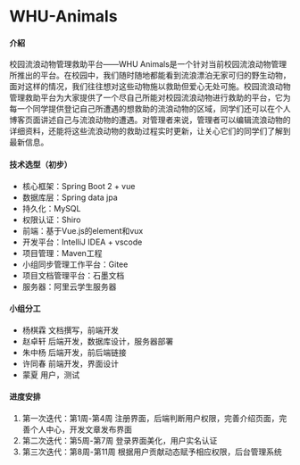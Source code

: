 # WHU-Animals

#### 介紹
校园流浪动物管理救助平台——WHU Animals是一个针对当前校园流浪动物管理所推出的平台。在校园中，我们随时随地都能看到流浪漂泊无家可归的野生动物，面对这样的情况，我们往往想对这些动物施以救助但爱心无处可施。校园流浪动物管理救助平台为大家提供了一个尽自己所能对校园流浪动物进行救助的平台，它为每一个同学提供登记自己所遭遇的想救助的流浪动物的区域，同学们还可以在个人博客页面讲述自己与流浪动物的遭遇。对管理者来说，管理者可以编辑流浪动物的详细资料，还能将这些流浪动物的救助过程实时更新，让关心它们的同学们了解到最新信息。

#### 技术选型（初步）
- 核心框架：Spring Boot 2 + vue
- 数据库层：Spring data jpa
- 持久化：MySQL
- 权限认证：Shiro
- 前端：基于Vue.js的element和vux
- 开发平台：IntelliJ IDEA + vscode 
- 项目管理：Maven工程
- 小组同步管理工作平台：Gitee
- 项目文档管理平台：石墨文档
- 服务器：阿里云学生服务器


#### 小组分工
- 杨棋霖 文档撰写，前端开发
- 赵卓轩 后端开发，数据库设计，服务器部署
- 朱中杨 后端开发，前后端链接
- 许同春 前端开发，界面设计
- 蒙夏 用户，测试

#### 进度安排

1. 第一次迭代：第1周-第4周 注册界面，后端判断用户权限，完善介绍页面，完善个人中心，开发文章发布界面
2. 第二次迭代：第5周-第7周 登录界面美化，用户实名认证
3. 第三次迭代：第8周-第11周 根据用户贡献动态赋予相应权限，后台管理系统
